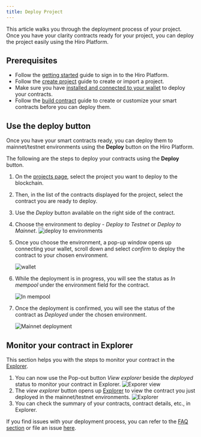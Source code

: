 ```yaml
---
title: Deploy Project
---
```


This article walks you through the deployment process of your project. Once you have your clarity contracts ready for your project, you can deploy the project easily using the Hiro Platform.

## Prerequisites

- Follow the [getting started](getting-started.md) guide to sign in to the Hiro Platform.
- Follow the [create project](create-project.md) guide to create or import a project.
- Make sure you have [installed and connected to your wallet](https://wallet.hiro.so/) to deploy your contracts.
- Follow the [build contract](build-contract.md) guide to create or customize your smart contracts before you can deploy them.

## Use the deploy button

Once you have your smart contracts ready, you can deploy them to mainnet/testnet environments using the **Deploy** button on the Hiro Platform.

The following are the steps to deploy your contracts using the **Deploy** button.

1. On the [projects page](https://platform.hiro.so/projects), select the project you want to deploy to the blockchain.
2. Then, in the list of the contracts displayed for the project, select the contract you are ready to deploy.
3. Use the *Deploy* button available on the right side of the contract.
4. Choose the environment to deploy - *Deploy to Testnet* or *Deploy to Mainnet*.
   ![deploy to environments](images/deploy-to-environment.png)
5. Once you choose the environment, a pop-up window opens up connecting your wallet, scroll down and select *confirm* to deploy the contract to your chosen environment.
   
   ![wallet](images/connect-wallet.png)
6. While the deployment is in progress, you will see the status as *In mempool* under the environment field for the contract.

   ![In mempool](images/in-mempool.png)

7. Once the deployment is confirmed, you will see the status of the contract as *Deployed* under the chosen environment.

   ![Mainnet deployment](images/mainnet-deployment.png)

## Monitor your contract in Explorer

This section helps you with the steps to monitor your contract in the [Explorer](https://explorer.hiro.so/?chain=mainnet).

1. You can now use the Pop-out button *View explorer* beside the *deployed* status to monitor your contract in Explorer.
![Exporer view](images/explorer-view.png)
2. The  *view explorer* button opens up [Explorer](https://explorer.hiro.so/?chain=mainnet) to view the contract you just deployed in the mainnet/testnet environments.
![Explorer](images/explorer.jpeg) 
3. You can check the summary of your contracts, contract details, etc., in Explorer.

If you find issues with your deployment process, you can refer to the [FAQ section](faq.md) or file an issue [here](https://hiro-pbc.canny.io/hiro-platform).
